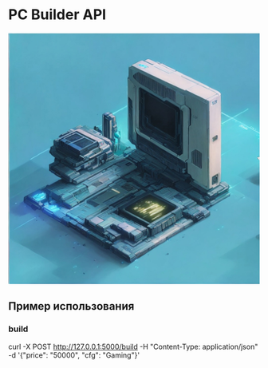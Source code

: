 # PC Builder API
![Logo](misc/logo.jpg)

## Пример использования 
### build
curl -X POST http://127.0.0.1:5000/build -H "Content-Type: application/json" -d '{"price": "50000", "cfg": "Gaming"}'
